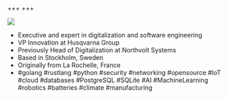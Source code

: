 +++
+++
<div class="text-center my-16"> 
    <img class="photo rounded-full" src="/photo.jpg">
</div>
<ul class="list-reset text-center my-16">
    <li class="my-4">Executive and expert in digitalization and software engineering</li>
    <li class="my-4">VP Innovation at Husqvarna Group</li>
    <li class="my-4">Previously Head of Digitalization at Northvolt Systems</li>
    <li class="my-4">Based in Stockholm, Sweden</li>
    <li class="my-4">Originally from La Rochelle, France</li>
    <li class="my-4">#golang #rustlang #python #security #networking #opensource #IoT #cloud #databases #PostgreSQL #SQLite #AI #MachineLearning #robotics #batteries #climate #manufacturing</li>
</ul>

